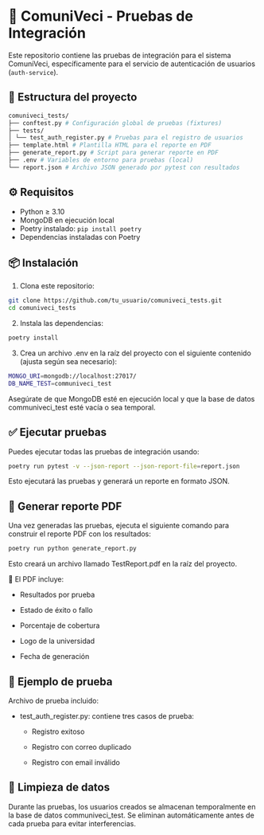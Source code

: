# 🧪 ComuniVeci - Pruebas de Integración

Este repositorio contiene las pruebas de integración para el sistema ComuniVeci, específicamente para el servicio de autenticación de usuarios (`auth-service`).

## 📁 Estructura del proyecto

```bash
comuniveci_tests/
├── conftest.py # Configuración global de pruebas (fixtures)
├── tests/
│ └── test_auth_register.py # Pruebas para el registro de usuarios
├── template.html # Plantilla HTML para el reporte en PDF
├── generate_report.py # Script para generar reporte en PDF
├── .env # Variables de entorno para pruebas (local)
└── report.json # Archivo JSON generado por pytest con resultados
```


## ⚙️ Requisitos

- Python ≥ 3.10
- MongoDB en ejecución local
- Poetry instalado: `pip install poetry`
- Dependencias instaladas con Poetry

## 📦 Instalación

1. Clona este repositorio:

```bash
git clone https://github.com/tu_usuario/comuniveci_tests.git
cd comuniveci_tests
```

2. Instala las dependencias:

```bash
poetry install
```

3. Crea un archivo .env en la raíz del proyecto con el siguiente contenido (ajusta según sea necesario):

```bash
MONGO_URI=mongodb://localhost:27017/
DB_NAME_TEST=communiveci_test
```

Asegúrate de que MongoDB esté en ejecución local y que la base de datos communiveci_test esté vacía o sea temporal.

## ✅ Ejecutar pruebas

Puedes ejecutar todas las pruebas de integración usando:

```bash
poetry run pytest -v --json-report --json-report-file=report.json
```

Esto ejecutará las pruebas y generará un reporte en formato JSON.

## 🧾 Generar reporte PDF

Una vez generadas las pruebas, ejecuta el siguiente comando para construir el reporte PDF con los resultados:

```bash
poetry run python generate_report.py
```

Esto creará un archivo llamado TestReport.pdf en la raíz del proyecto.

📌 El PDF incluye:

- Resultados por prueba

- Estado de éxito o fallo

- Porcentaje de cobertura

- Logo de la universidad

- Fecha de generación

## 🏁 Ejemplo de prueba

Archivo de prueba incluido:

- test_auth_register.py: contiene tres casos de prueba:

    - Registro exitoso

    - Registro con correo duplicado

    - Registro con email inválido

## 🧼 Limpieza de datos
Durante las pruebas, los usuarios creados se almacenan temporalmente en la base de datos communiveci_test. Se eliminan automáticamente antes de cada prueba para evitar interferencias.